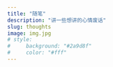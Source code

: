 ```yaml
---
title: "随笔"
description: "讲一些想讲的心情废话"
slug: thoughts
image: img.jpg
# style:
#     background: "#2a9d8f"
#     color: "#fff"
---
```

